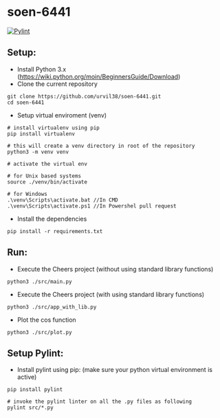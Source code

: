 # soen-6441

[![Pylint](https://github.com/urvil38/soen-6441/actions/workflows/pylint.yaml/badge.svg)](https://github.com/urvil38/soen-6441/actions/workflows/pylint.yaml)

## Setup:

- Install Python 3.x (https://wiki.python.org/moin/BeginnersGuide/Download)
- Clone the current repository

```
git clone https://github.com/urvil38/soen-6441.git
cd soen-6441
```

- Setup virtual enviroment (venv)

```
# install virtualenv using pip
pip install virtualenv

# this will create a venv directory in root of the repository
python3 -m venv venv

# activate the virtual env

# for Unix based systems
source ./venv/bin/activate

# for Windows
.\venv\Scripts\activate.bat //In CMD
.\venv\Scripts\activate.ps1 //In Powershel pull request
```

- Install the dependencies

```
pip install -r requirements.txt
```

## Run:

- Execute the Cheers project (without using standard library functions)

```
python3 ./src/main.py
```

- Execute the Cheers project (with using standard library functions)

```
python3 ./src/app_with_lib.py
```

- Plot the cos function

```
python3 ./src/plot.py
```

## Setup Pylint:

- Install pylint using pip: (make sure your python virtual environment is active)

```
pip install pylint

# invoke the pylint linter on all the .py files as following
pylint src/*.py
```
